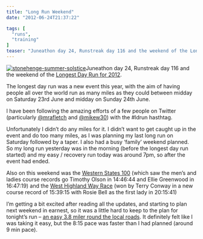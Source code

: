 ```yaml
---
title: "Long Run Weekend"
date: "2012-06-24T21:37:22"

tags: [
  "runs",
  "training"
]
teaser: "Juneathon day 24, Runstreak day 116 and the weekend of the Longest Day Run for 2012. The longest day run was a new event this year, with the aim of having people all over the world run as many miles as they could between midday on Saturday 23rd June and midday on Sunday 24th June. [&hellip;]\n"
---
```

[![stonehenge-summer-solstice](stonehenge-summer-solstice_thumb.jpg "stonehenge-summer-solstice")](https://kennetrunner.com/wp-content/uploads/2012/06/stonehenge-summer-solstice.jpg)Juneathon day 24, Runstreak day 116 and the weekend of the [Longest Day Run for 2012](http://www.longestdayrun.com/).

The longest day run was a new event this year, with the aim of having people all over the world run as many miles as they could between midday on Saturday 23rd June and midday on Sunday 24th June.

I have been following the amazing efforts of a few people on Twitter (particularly [@mrafletch](http://twitter.com/mrafletch) and [@mikew30](http://twitter.com/mikew30)) with the #ldrun hasthtag.  

Unfortunately I didn’t do any miles for it. I didn’t want to get caught up in the event and do too many miles, as I was planning my last long run on Saturday followed by a taper. I also had a busy ‘family’ weekend planned. So my long run yesterday was in the morning (before the longest day run started) and my easy / recovery run today was around 7pm, so after the event had ended.

Also on this weekend was the [Western States 100](http://ws100.com) (which saw the men’s and ladies course records go Timothy Olson in 14:46:44 and Ellie Greenwood in 16:47:19) and the [West Highland Way Race](http://www.westhighlandwayrace.org/) (won by Terry Conway in a new course record of 15:39:15 with Rosie Bell as the first lady in 20:15:41)

I’m getting a bit excited after reading all the updates, and starting to plan next weekend in earnest, so it was a little hard to keep to the plan for tonight’s run – [an easy 3.8 miler round the local roads](http://runkeeper.com/user/kjhughes/activity/97367885?&mobile=false). It definitely felt like I was taking it easy, but the 8:15 pace was faster than I had planned (around 9 min pace).

